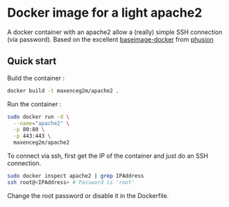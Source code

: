 # Docker image for a light apache2

A docker container with an apache2 allow a (really) simple SSH connection (via password).
Based on the excellent [baseimage-docker](https://github.com/phusion/baseimage-docker) from [phusion](https://github.com/phusion)

## Quick start

Build the container :
```sh
docker build -t maxenceg2m/apache2 .
```

Run the container :
```sh
sudo docker run -d \
  --name="apache2" \
  -p 80:80 \
  -p 443:443 \
  maxenceg2m/apache2
```

To connect via ssh, first get the IP of the container and just do an SSH connection.
```sh
sudo docker inspect apache2 | grep IPAddress
ssh root@<IPAddress> # Password is 'root'
``` 
Change the root password or disable it in the Dockerfile.

